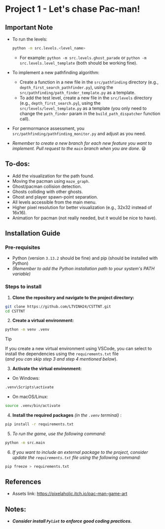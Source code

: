 # Project 1 - Let's chase Pac-man!

## Important Note

- To run the levels:

  ```bash
  python -m src.levels.<level_name>
  ```

  - For example: `python -m src.levels.ghost_parade` or `python -m src.levels.level_template` (both should be working fine).

- To implement a new pathfinding algorithm:

  - Create a function in a new file in the `src/pathfinding` directory (e.g., `depth_first_search_pathfinder.py`), using the `src/pathfinding/path_finder_template.py` as a template.
  - To add the test level, create a new file in the `src/levels` directory (e.g., `depth_first_search.py`), using the `src/levels/level_template.py` as a template (you only need to change the `path_finder` param in the `build_path_dispatcher` function call).

- For permormance assessment, you `src/pathfinding/pathfinding_monitor.py` and adjust as you need.

- _Remember to create a new branch for each new feature you want to implement. Pull request to the `main` branch when you are done._ :smiley:

## To-dos:

- Add the visualization for the path found.
- Moving the pacman using `maze_graph`.
- Ghost/pacman collision detection.
- Ghosts colliding with other ghosts.
- Ghost and player spawn-point separation.
- All levels accessible from the main menu.
- Higher pixel resolution for better visualization (e.g., 32x32 instead of 16x16).
- Animation for pacman (not really needed, but it would be nice to have).

## Installation Guide

### Pre-requisites

- Python (version `3.13.2` should be fine) and pip (should be installed with Python)
- _(Remember to add the Python installation path to your system's PATH variable)_

### Steps to install

1. **Clone the repository and navigate to the project directory:**

```bash
git clone https://github.com/LTVINH24/CSTTNT.git
cd CSTTNT
```

2. **Create a virtual environment:**

```bash
python -m venv .venv
```

> [!Tip]
> If you create a new virtual environment using VSCode, you can select to install the dependencies using the `requirements.txt` file\
> (_and you can skip step 3 and step 4 mentioned below_).

3. **Activate the virtual environment:**

- On Windows:

```bash
.venv\Scripts\activate
```

- On macOS/Linux:

```bash
source .venv/bin/activate
```

4. **Install the required packages** _(in the `.venv` terminal)_ :

```bash
pip install -r requirements.txt
```

5. _To run the game, use the following command:_

```bash
python -m src.main
```

6. _If you want to include an external package to the project, consider update the `requirements.txt` file using the following command:_

```bash
pip freeze > requirements.txt
```

## References

- Assets link: https://pixelaholic.itch.io/pac-man-game-art

## Notes:

- **_Consider install `Pylint` to enforce good coding practices._**

